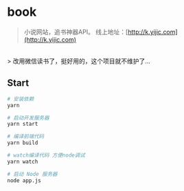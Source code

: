 # book

> 小说网站，追书神器API。
> 线上地址：[http://k.yijic.com](http://k.yijic.com)

<br>
> 改用微信读书了，挺好用的，这个项目就不维护了...

## Start

``` bash
# 安装依赖
yarn

# 启动开发服务器
yarn start

# 编译前端代码
yarn build

# watch编译代码 方便node调试
yarn watch

# 启动 Node 服务器
node app.js
```
